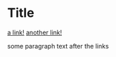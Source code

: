 # Title

[a link!](
    https://something.com
)
[another link!](   some-page.html   )

some paragraph text after the links